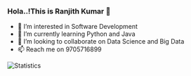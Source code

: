 ### Hola..!This is Ranjith Kumar 👋
- 👀 I’m interested in Software Development
- 🌱 I’m currently learning Python and Java
- 💞️ I’m looking to collaborate on Data Science and Big Data
- 📫 Reach me on 9705716899

![Statistics](https://github-readme-stats.vercel.app/api?username=ranjithkumar20&&show_icons=true&title_color=ffffff&icon_color=bbb2acf&text_color=daf7dc&bg_color=151515)

<!---
ranjiththamatam20/ranjiththamatam20 is a ✨ special ✨ repository because its `README.md` (this file) appears on your GitHub profile.
You can click the Preview link to take a look at your changes.
--->
